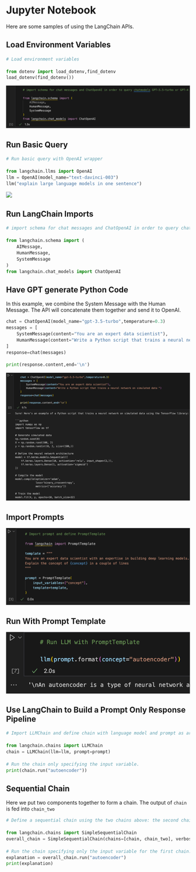 # Jupyter Notebook

Here are some samples of using the LangChain APIs.

## Load Environment Variables

```py
# Load environment variables

from dotenv import load_dotenv,find_dotenv
load_dotenv(find_dotenv())
```

![](./img/jupyter-imports.png)

## Run Basic Query

```py
# Run basic query with OpenAI wrapper

from langchain.llms import OpenAI
llm = OpenAI(model_name="text-davinci-003")
llm("explain large language models in one sentence")
```

![](jupyter-run-basic-query.png)

## Run LangChain Imports

```py
# import schema for chat messages and ChatOpenAI in order to query chatmodels GPT-3.5-turbo or GPT-4

from langchain.schema import (
    AIMessage,
    HumanMessage,
    SystemMessage
)
from langchain.chat_models import ChatOpenAI
```


## Have GPT generate Python Code

In this example, we combine the System Message with the Human Message.
The API will concatenate them together and send it to OpenAI.

```py
chat = ChatOpenAI(model_name="gpt-3.5-turbo",temperature=0.3)
messages = [
    SystemMessage(content="You are an expert data scientist"),
    HumanMessage(content="Write a Python script that trains a neural network on simulated data ")
]
response=chat(messages)

print(response.content,end='\n')
```

![](./img/jupyter-gen-python-code.png)

## Import Prompts
![](./img/jupyter-import-prompts.png)

## Run With Prompt Template

![](./img/jupyter-run-prompt-template.png)

## Use LangChain to Build a Prompt Only Response Pipeline

```py
# Import LLMChain and define chain with language model and prompt as arguments.

from langchain.chains import LLMChain
chain = LLMChain(llm=llm, prompt=prompt)

# Run the chain only specifying the input variable.
print(chain.run("autoencoder"))
```

## Sequential Chain

Here we put two components together to form a chain.  The output of ```chain``` is fed into ```chain_two```

```py
# Define a sequential chain using the two chains above: the second chain takes the output of the first chain as input

from langchain.chains import SimpleSequentialChain
overall_chain = SimpleSequentialChain(chains=[chain, chain_two], verbose=True)

# Run the chain specifying only the input variable for the first chain.
explanation = overall_chain.run("autoencoder")
print(explanation)
```